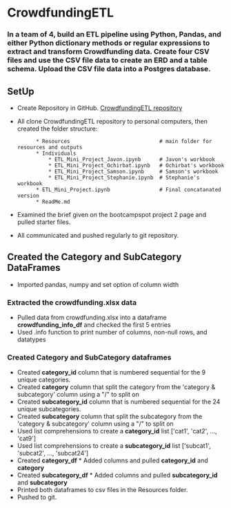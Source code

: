 # CrowdfundingETL

### In a team of 4, build an ETL pipeline using Python, Pandas, and either Python dictionary methods or regular expressions to extract and transform Crowdfunding data. Create four CSV files and use the CSV file data to create an ERD and a table schema. Upload the CSV file data into a Postgres database.

## SetUp

* Create Repository in GitHub.
[CrowdfundingETL repository](https://github.com/StephWolter/CrowdfundingETL.git)

* All clone CrowdfundingETL repository to personal computers, then created the folder structure:


            * Resources                             # main folder for resources and outputs
            * Individuals           
                * ETL_Mini_Project_Javon.ipynb      # Javon's workbook
                * ETL_Mini_Project_Ochirbat.ipynb   # Ochirbat's workbook
                * ETL_Mini_Project_Samson.ipynb     # Samson's workbook
                * ETL_Mini_Project_Stephanie.ipynb  # Stephanie's workbook
            * ETL_Mini_Project.ipynb                # Final concatanated version
            * ReadMe.md

* Examined the brief given on the bootcampspot project 2 page and pulled starter files. 
* All communicated and pushed regularly to git repository.

## Created the Category and SubCategory DataFrames
* Imported pandas, numpy and set option of column width

### Extracted the crowdfunding.xlsx data 
* Pulled data from crowdfunding.xlsx into a dataframe **crowdfunding_info_df** and checked the first 5 entries
* Used .info function to print number of columns, non-null rows, and datatypes 

### Created Category and SubCategory dataframes
* Created **category_id** column that is numbered sequential for the 9 unique categories.
* Created **category** column that split the category from the 'category & subcategory' column using a "/" to split on
* Created **subcategory_id** column that is numbered sequential for the 24 unique subcategories.
* Created **subcategory** column that split the subcategory from the 'category & subcategory' column using a "/" to split on
* Used list comprehensions to create a **category_id** list ['cat1', 'cat2', ...,  'cat9']
* Used list comprehensions to create a **subcategory_id** list ['subcat1', 'subcat2', ...,  'subcat24']
* Created **category_df**
        * Added columns and pulled **category_id** and **category**
* Created **subcategory_df**
        * Added columns and pulled **subcategory_id** and **subcategory**
* Printed both dataframes to csv files in the Resources folder.
* Pushed to git.
